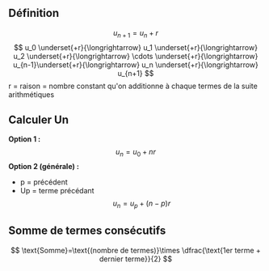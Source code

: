 
## Définition

$$
u_{n+1}=u_n+r
$$
$$
u_0 \underset{+r}{\longrightarrow} u_1 \underset{+r}{\longrightarrow} u_2 \underset{+r}{\longrightarrow} \cdots \underset{+r}{\longrightarrow} u_{n-1}\underset{+r}{\longrightarrow} u_n \underset{+r}{\longrightarrow} u_{n+1}
$$
r = raison = nombre constant qu'on additionne à chaque termes de la suite arithmétiques

## Calculer Un

**Option 1 :**
$$
u_n=u_0+nr
$$
**Option 2 (générale) :**

- p = précédent
- Up = terme précédant
$$
u_n=u_p+(n-p)r
$$
## Somme de termes consécutifs
$$
\text{Somme}=\text{(nombre de termes)}\times \dfrac{\text{1er terme + dernier terme}}{2}
$$
